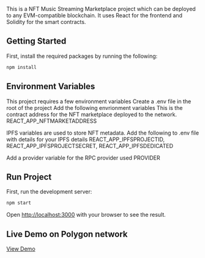 This is a NFT Music Streaming Marketplace project which can be deployed to any EVM-compatible blockchain.
It uses React for the frontend and Solidity for the smart contracts.

## Getting Started

First, install the required packages by running the following:

```bash
npm install
```
## Environment Variables
This project requires a few environment variables
Create a .env file in the root of the project
Add the following envrionment variables
This is the contract address for the NFT marketplace deployed to the network.
REACT_APP_NFTMARKETADDRESS

IPFS variables are used to store NFT metadata. Add the following to .env file with details for your IPFS details
REACT_APP_IPFSPROJECTID,
REACT_APP_IPFSPROJECTSECRET,
REACT_APP_IPFSDEDICATED

Add a provider variable for the RPC provider used
PROVIDER

## Run Project

First, run the development server:
```bash
npm start
```
Open [http://localhost:3000](http://localhost:3000) with your browser to see the result.

## Live Demo on Polygon network
[View Demo](https://genuine-croissant-3f54ad.netlify.app/)
